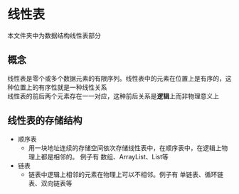 # 线性表

本文件夹中为数据结构线性表部分

## 概念

线性表是零个或多个数据元素的有限序列。线性表中的元素在位置上是有序的，这种位置上的有序性就是一种线性关系  
线性表的前后两个元素存在一一对应，这种前后关系是**逻辑**上而非物理意义上

## 线性表的存储结构

* 顺序表
	* 用一块地址连续的存储空间依次存储线性表中，在顺序表中，在逻辑上物理上都是相邻的。 例子有 数组、ArrayList、List<T>等
* 链表
	* 链表中逻辑上相邻的元素在物理上可以不相邻。例子有 单链表、循环链表、双向链表等
	

